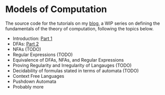 # Models of Computation

The source code for the tutorials on my [blog](http://reedoei.com/blog), a WIP series on defining the fundamentals of the theory of computation, following the topics below.

- Introduction: [Part 1](http://reedoei.com/blog?post=A%20Formal%20Introduction%20to%20Models%20of%20Computation%20in%20Coq%20%28Part%201%29)
- DFAs: [Part 2](http://reedoei.com/blog?post=A%20Formal%20Introduction%20to%20Models%20of%20Computation%20in%20Coq%20%28Part%202%29)
- NFAs (TODO)
- Regular Expressions (TODO)
- Equivalence of DFAs, NFAs, and Regular Expressions
- Proving Regularity and Irregularity of Langauges (TODO)
- Decidability of formulas stated in terms of automata (TODO)
- Context Free Languages
- Pushdown Automata
- Probably more

